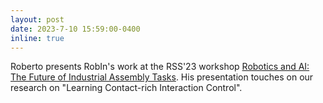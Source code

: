 ```yaml
---
layout: post
date: 2023-7-10 15:59:00-0400
inline: true
---
```


Roberto presents RobIn's work at the RSS'23 workshop [Robotics and AI: The Future of Industrial Assembly Tasks](https://sites.google.com/nvidia.com/industrial-assembly). His presentation touches on our research on "Learning Contact-rich Interaction Control".